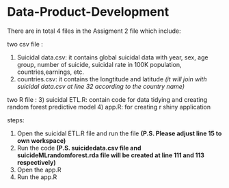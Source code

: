 # Data-Product-Development
There are in total 4 files in the Assigment 2 file which include:

two csv file : 
1) Suicidal data.csv: 
it contains global suicidal data with year, sex, age group, number of suicide, suicidal rate in 100K population, countries,earnings, etc.
2) countries.csv: 
it contains the longtitude and latitude 
*(it will join with suicidal data.csv at line 32 according to the country name)*

two R file :
3) suicidal ETL.R: 
contain code for data tidying and creating random forest predictive model
4) app.R: 
for creating r shiny application

steps:
1) Open the suicidal ETL.R file and run the file
**(P.S. Please adjust line 15 to own workspace)**
2) Run the code
**(P.S. suicidedata.csv file and suicideMLrandomforest.rda file will be created at line 111 and 113 respectively)**
3) Open the app.R
4) Run the app.R 


